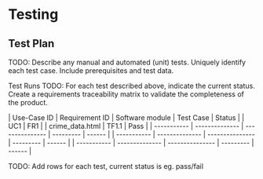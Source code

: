 # Testing

## Test Plan
TODO: Describe any manual and automated (unit) tests. Uniquely identify each test case. Include prerequisites and test data.

Test Runs
TODO: For each test described above, indicate the current status. 
Create a requirements traceability matrix to validate the completeness of the product.

| Use-Case ID | Requirement ID | Software module | Test Case | Status |
| UC1 | FR1   |         | crime_data.html | TF1.1     | Pass   |
| ----------- | -------------- | --------------- | --------- | ------ |
| ----------- | -------------- | --------------- | --------- | ------ |
| ----------- | -------------- | --------------- | --------- | ------ |

TODO: Add rows for each test, current status is eg. pass/fail
